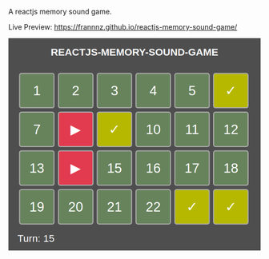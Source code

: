 
A reactjs memory sound game.

Live Preview: https://frannnz.github.io/reactjs-memory-sound-game/

![screenshot](screenshot.png)

